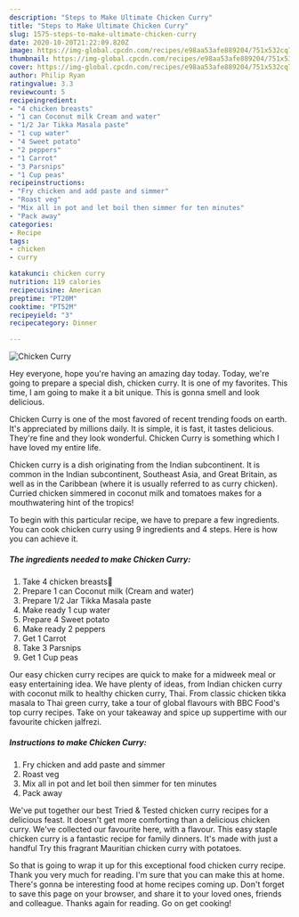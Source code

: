 ```yaml
---
description: "Steps to Make Ultimate Chicken Curry"
title: "Steps to Make Ultimate Chicken Curry"
slug: 1575-steps-to-make-ultimate-chicken-curry
date: 2020-10-20T21:22:09.820Z
image: https://img-global.cpcdn.com/recipes/e98aa53afe889204/751x532cq70/chicken-curry-recipe-main-photo.jpg
thumbnail: https://img-global.cpcdn.com/recipes/e98aa53afe889204/751x532cq70/chicken-curry-recipe-main-photo.jpg
cover: https://img-global.cpcdn.com/recipes/e98aa53afe889204/751x532cq70/chicken-curry-recipe-main-photo.jpg
author: Philip Ryan
ratingvalue: 3.3
reviewcount: 5
recipeingredient:
- "4 chicken breasts"
- "1 can Coconut milk Cream and water"
- "1/2 Jar Tikka Masala paste"
- "1 cup water"
- "4 Sweet potato"
- "2 peppers"
- "1 Carrot"
- "3 Parsnips"
- "1 Cup peas"
recipeinstructions:
- "Fry chicken and add paste and simmer"
- "Roast veg"
- "Mix all in pot and let boil then simmer for ten minutes"
- "Pack away"
categories:
- Recipe
tags:
- chicken
- curry

katakunci: chicken curry 
nutrition: 119 calories
recipecuisine: American
preptime: "PT20M"
cooktime: "PT52M"
recipeyield: "3"
recipecategory: Dinner

---
```



![Chicken Curry](https://img-global.cpcdn.com/recipes/e98aa53afe889204/751x532cq70/chicken-curry-recipe-main-photo.jpg)

Hey everyone, hope you're having an amazing day today. Today, we're going to prepare a special dish, chicken curry. It is one of my favorites. This time, I am going to make it a bit unique. This is gonna smell and look delicious.

Chicken Curry is one of the most favored of recent trending foods on earth. It's appreciated by millions daily. It is simple, it is fast, it tastes delicious. They're fine and they look wonderful. Chicken Curry is something which I have loved my entire life.

Chicken curry is a dish originating from the Indian subcontinent. It is common in the Indian subcontinent, Southeast Asia, and Great Britain, as well as in the Caribbean (where it is usually referred to as curry chicken). Curried chicken simmered in coconut milk and tomatoes makes for a mouthwatering hint of the tropics!


To begin with this particular recipe, we have to prepare a few ingredients. You can cook chicken curry using 9 ingredients and 4 steps. Here is how you can achieve it.

<!--inarticleads1-->

##### The ingredients needed to make Chicken Curry:

1. Take 4 chicken breasts🐔
1. Prepare 1 can Coconut milk (Cream and water)
1. Prepare 1/2 Jar Tikka Masala paste
1. Make ready 1 cup water
1. Prepare 4 Sweet potato
1. Make ready 2 peppers
1. Get 1 Carrot
1. Take 3 Parsnips
1. Get 1 Cup peas


Our easy chicken curry recipes are quick to make for a midweek meal or easy entertaining idea. We have plenty of ideas, from Indian chicken curry with coconut milk to healthy chicken curry, Thai. From classic chicken tikka masala to Thai green curry, take a tour of global flavours with BBC Food&#39;s top curry recipes. Take on your takeaway and spice up suppertime with our favourite chicken jalfrezi. 

<!--inarticleads2-->

##### Instructions to make Chicken Curry:

1. Fry chicken and add paste and simmer
1. Roast veg
1. Mix all in pot and let boil then simmer for ten minutes
1. Pack away


We&#39;ve put together our best Tried &amp; Tested chicken curry recipes for a delicious feast. It doesn&#39;t get more comforting than a delicious chicken curry. We&#39;ve collected our favourite here, with a flavour. This easy staple chicken curry is a fantastic recipe for family dinners. It&#39;s made with just a handful Try this fragrant Mauritian chicken curry with potatoes. 

So that is going to wrap it up for this exceptional food chicken curry recipe. Thank you very much for reading. I'm sure that you can make this at home. There's gonna be interesting food at home recipes coming up. Don't forget to save this page on your browser, and share it to your loved ones, friends and colleague. Thanks again for reading. Go on get cooking!
